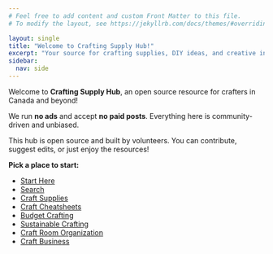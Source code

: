 ```yaml
---
# Feel free to add content and custom Front Matter to this file.
# To modify the layout, see https://jekyllrb.com/docs/themes/#overriding-theme-defaults

layout: single
title: "Welcome to Crafting Supply Hub!"
excerpt: "Your source for crafting supplies, DIY ideas, and creative inspiration."
sidebar:
  nav: side
---
```

Welcome to **Crafting Supply Hub**, an open source resource for crafters in Canada and beyond!

We run **no ads** and accept **no paid posts**. Everything here is community-driven and unbiased.

This hub is open source and built by volunteers. You can contribute, suggest edits, or just enjoy the resources!

**Pick a place to start:**

- [Start Here](/start-here/)
- [Search](/search/)
- [Craft Supplies](/categories/craft-supplies/)
- [Craft Cheatsheets](/cheatsheets/)
- [Budget Crafting](/categories/budget-crafting/)
- [Sustainable Crafting](/categories/sustainable-crafting/)
- [Craft Room Organization](/categories/craft-room/)
- [Craft Business](/categories/business/)
